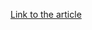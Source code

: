 [Link to the article](https://blogs.blackberry.com/en/2022/05/black-basta-rebrand-of-conti-or-something-new)
